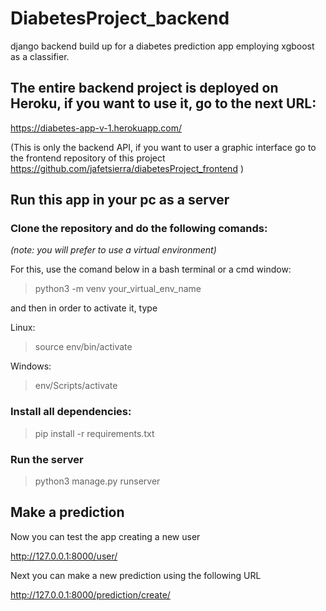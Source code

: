 # DiabetesProject_backend
django backend build up for a diabetes prediction app employing xgboost as a classifier.

## The entire backend project is deployed on Heroku, if you want to use it, go to the next URL:
https://diabetes-app-v-1.herokuapp.com/ 

(This is only the backend API, if you want to user a graphic interface go to the frontend repository of this project https://github.com/jafetsierra/diabetesProject_frontend )


## Run this app in your pc as a server 

### Clone the repository and do the following comands:

*(note: you will prefer to use a virtual environment)*

For this, use the comand below in a bash terminal or a cmd window: 

>python3 -m venv your_virtual_env_name

and then in order to activate it, type

Linux:  

>source env/bin/activate

Windows: 

>env/Scripts/activate


### Install all dependencies:

>pip install -r requirements.txt

### Run the server

>python3 manage.py runserver

## Make a prediction

Now you can test the app creating a new user

http://127.0.0.1:8000/user/

Next you can make a new prediction using the following URL

http://127.0.0.1:8000/prediction/create/



